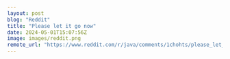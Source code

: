 ```yaml
---
layout: post
blog: "Reddit"
title: "Please let it go now"
date: 2024-05-01T15:07:56Z
image: images/reddit.png
remote_url: "https://www.reddit.com/r/java/comments/1chohts/please_let_it_go_now/"
---
```

